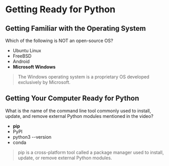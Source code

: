 # Getting Ready for Python

## Getting Familiar with the Operating System

Which of the following is NOT an open-source OS?

* Ubuntu Linux
* FreeBSD
* Android
* **Microsoft Windows**

> The Windows operating system is a proprietary OS developed exclusively by Microsoft.

## Getting Your Computer Ready for Python

What is the name of the command line tool commonly used to install, update, and remove external Python modules mentioned in the video?

* **pip**
* PyPI
* python3 --version
* conda

> pip is a cross-platform tool called a package manager used to install, update, or remove external Python modules.